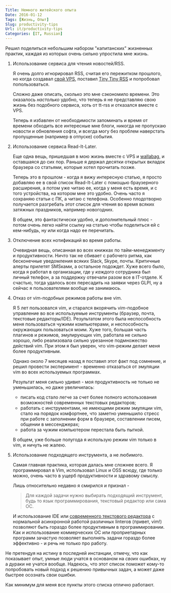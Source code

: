 ```yaml
---
Title: Немного житейского опыта
Date: 2016-01-12
Tags: [Жизнь, Опыт]
Slug: productivity-tips
Url: it/productivity-tips
Categories: [IT, Russian]
---
```


Решил поделиться небольшим набором "капитанских" жизненных практик, каждая из которых
очень сильно упростила мне жизнь.

1. Использование сервиса для чтения новостей/RSS.

    Я очень долго игнорировал RSS, считая его пережитком прошлого, но когда создавал
    [свой VPS](/IT/Личный-vps), поставил [Tiny Tiny RSS](https://tt-rss.org/)
    и попробовал попользоваться.

    Сложно даже описать, сколько это мне сэкономило времени. Это оказалось *настолько*
    удобно, что теперь я не представляю свою жизнь без подобного сервиса, хоть от tt-rss
    и отказался вместе с VPS.

    Теперь я избавлен от необходимости запоминать и время от времени обходить
    все интересные мне блоги, никогда не пропускаю новости и обновления софта, и всегда
    могу без проблем наверстать пропущенные (например в отпуске) события.

2. Использование сервиса Read-It-Later.

    Еще одна вещь, пришедшая в мою жизнь вместе с VPS и [wallabag](https://www.wallabag.org),
    и оставшаяся до сих пор. Раньше я держал десятки открытых вкладок браузера
    со статьями, которые хотел прочитать позже.

    Теперь это в прошлом - когда я вижу интересную статью, я просто
    добавляю ее в свой список Read-It-Later с помощью браузерного расширения,
    а потом уже читаю ее, когда у меня есть время, и с того устройства,
    на котором мне это удобно. Очень часто я сохраняю статьи с ПК, а читаю
    с телефона. Особенно плодотворно получается разгребать этот список для чтения
    во время всяких затяжных праздников, например новогодних.

    В общем, это фантастически удобно, и дополнительный плюс - потом очень легко найти
    ссылку на статью чтобы поделиться ей с кем-нибудь, ну или когда надо ее перечитать.

3. Отключение всех нотификаций во время работы.

    Очевидная вещь, описанная во всех книжках по тайм-менеджменту и продуктивности.
    Ничто так не сбивает с рабочего ритма, как бесконечные уведомления всяких Slack,
    Skype, почты. Критичные алерты прилетят SMSками, а остальное подождет. Хуже всего
    было, когда я работал в организации, где у *каждого* сотрудника был личный телефон,
    а за поддержку отвечали разом все в IT-отделе. К счастью, тогда удалось всех
    пересадить на заявки через GLPI, ну а сейчас я пользователями вообще не занимаюсь.

4. Отказ от vim-подобных режимов работы вне vim.

    Я 5 лет пользовался vim, и старался вкорячить vim-подобное управление
    во все используемые инструменты (браузер, почта, текстовые редакторы/IDE).
    Результатом этого была неспособность меня пользоваться чужими компьютерами,
    и неспособность окружающих пользоваться моим.
    Хуже того, большая часть плагинов и режимов, эмулирующих vim, работала не сильно
    хорошо, либо реализовала сильно урезанное подмножество действий vim.
    При этом я был уверен, что vim-режим делает меня более продуктивным.

    Однако около 7 месяцев назад я поставил этот факт под сомнение, и решил провести
    эксперимент - временно отказаться от эмуляции vim во всех используемых программах.

    Результат меня сильно удивил - моя продуктивность не только не уменьшилась, но даже увеличилась:

    * писать код стало легче за счет более полного использования возможностей современных текстовых
    редакторов;
    * работать с инструментами, не имеющими режим эмуляции vim, стало на порядок комфортнее,
    что заметно уменьшило стресс при работе с заполнении форм
    в браузере, составлении писем, общении в мессенджерах;
    * работа за чужим компьютером перестала быть пыткой.

    В общем, уже больше полугода я использую режим vim только в vim, и ничуть
    не жалею.

5. Использование подходящего инструмента, а не любимого.

    Самая главная практика, которая далась мне сложнее всего. Я программировал
    в Vim, использовал Linux и OSS всюду, где только можно, очень часто в ущерб
    продуктивности и здравому смыслу.

    Лишь относительно недавно я смирился и признал -
    > Для каждой задачи нужно выбирать подходящий инструмент, будь то язык
    программирования, текстовый редактор или сама ОС.

    И использование IDE или
    [современного текстового редактора](/IT/vim-atom) с нормальной асинхронной работой
    различных linterов (привет, vim!) позволяют быть гораздо более продуктивным в программировании.
    Как и использование коммерческих ОС или проприетарных программ зачастую позволяет
    выполнять задачи гораздо более эффективно - и речь не только про работу.

Не претендуя на истину в последней инстанции, отмечу, что как показывает опыт,
умные люди учатся в основаном на *своих* ошибках, ну а дураки не учатся вообще.
Надеюсь, что этот список поможет кому-то попробовать новый подход к
решению привычных задач, а может даже быстрее осознать свои ошибки.

Как минимум для меня все пункты этого списка отлично работают.
